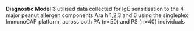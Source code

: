**Diagnostic Model 3** utilised data collected for IgE sensitisation to the 4 major peanut allergen components Ara h 1,2,3 and 6 using the singleplex ImmunoCAP platform, across both PA (n=50) and PS (n=40) individuals
